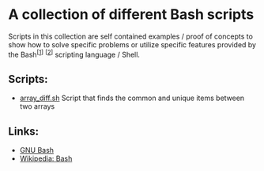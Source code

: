 # A collection of different Bash scripts
Scripts in this collection are self contained examples / proof of concepts 
to show how to solve specific problems or utilize specific features provided 
by the Bash<sup>[[1]]</sup> <sup>[[2]]</sup> scripting language / Shell.



## Scripts:
- [array_diff.sh](array_diff.sh)
  Script that finds the common and unique items between two arrays


Links:
------
- [GNU Bash][1]
- [Wikipedia: Bash][2]

[1]:<https://www.gnu.org/software/bash/>
[2]:https://en.wikipedia.org/wiki/Bash_(Unix_shell)

